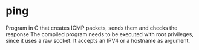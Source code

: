 # ping
Program in C that creates ICMP packets, sends them and checks the response
The compiled program needs to be executed with root privileges, since it uses a raw socket. 
It accepts an IPV4 or a hostname as argument. 
